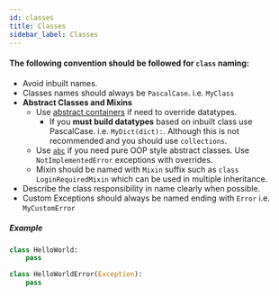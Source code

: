 ```yaml
---
id: classes
title: Classes
sidebar_label: Classes
---
```


#### The following convention should be followed for `class` naming:

* Avoid inbuilt names.
* Classes names should always be `PascalCase`. i.e. `MyClass`
* **Abstract Classes and Mixins**
  * Use [abstract containers](https://docs.python.org/3/library/collections.abc.html#module-collections.abc) if need to override datatypes.
    * If you **must build datatypes** based on inbuilt class use PascalCase. i.e. `MyDict(dict):`. Although this is not recommended and you should use `collections`.
  * Use [`abc`](https://docs.python.org/3/library/abc.html) if you need pure OOP style abstract classes. Use `NotImplementedError` exceptions with overrides.
  * Mixin should be named with `Mixin` suffix such as `class LoginRequiredMixin` which can be used in multiple inheritance.
* Describe the class responsibility in name clearly when possible.
* Custom Exceptions should always be named ending with `Error` i.e. `MyCustomError`

##### Example

```python
class HelloWorld:
    pass

class HelloWorldError(Exception):
    pass
```
